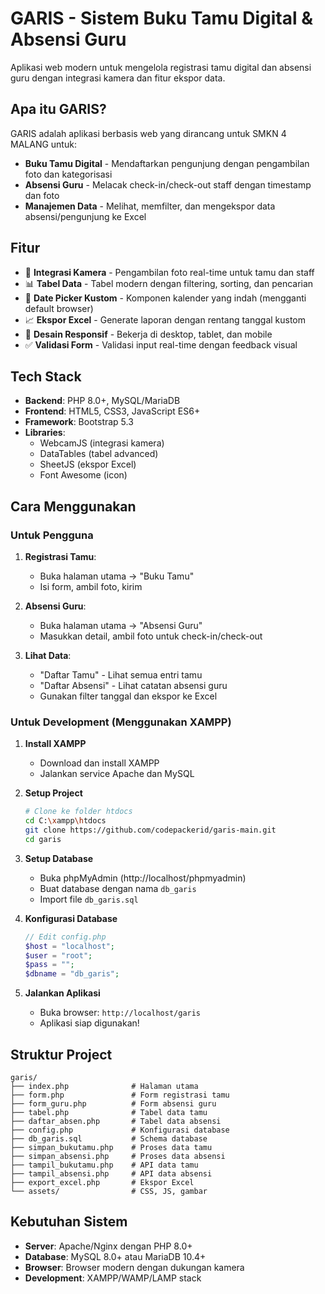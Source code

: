 # GARIS - Sistem Buku Tamu Digital & Absensi Guru

Aplikasi web modern untuk mengelola registrasi tamu digital dan absensi guru dengan integrasi kamera dan fitur ekspor data.

## Apa itu GARIS?

GARIS adalah aplikasi berbasis web yang dirancang untuk SMKN 4 MALANG untuk:

- **Buku Tamu Digital** - Mendaftarkan pengunjung dengan pengambilan foto dan kategorisasi
- **Absensi Guru** - Melacak check-in/check-out staff dengan timestamp dan foto
- **Manajemen Data** - Melihat, memfilter, dan mengekspor data absensi/pengunjung ke Excel

## Fitur

- 📸 **Integrasi Kamera** - Pengambilan foto real-time untuk tamu dan staff
- 📊 **Tabel Data** - Tabel modern dengan filtering, sorting, dan pencarian
- 📅 **Date Picker Kustom** - Komponen kalender yang indah (mengganti default browser)
- 📈 **Ekspor Excel** - Generate laporan dengan rentang tanggal kustom
- 📱 **Desain Responsif** - Bekerja di desktop, tablet, dan mobile
- ✅ **Validasi Form** - Validasi input real-time dengan feedback visual

## Tech Stack

- **Backend**: PHP 8.0+, MySQL/MariaDB
- **Frontend**: HTML5, CSS3, JavaScript ES6+
- **Framework**: Bootstrap 5.3
- **Libraries**: 
  - WebcamJS (integrasi kamera)
  - DataTables (tabel advanced)
  - SheetJS (ekspor Excel)
  - Font Awesome (icon)

## Cara Menggunakan

### Untuk Pengguna

1. **Registrasi Tamu**: 
   - Buka halaman utama → "Buku Tamu"
   - Isi form, ambil foto, kirim

2. **Absensi Guru**:
   - Buka halaman utama → "Absensi Guru" 
   - Masukkan detail, ambil foto untuk check-in/check-out

3. **Lihat Data**:
   - "Daftar Tamu" - Lihat semua entri tamu
   - "Daftar Absensi" - Lihat catatan absensi guru
   - Gunakan filter tanggal dan ekspor ke Excel

### Untuk Development (Menggunakan XAMPP)

1. **Install XAMPP**
   - Download dan install XAMPP
   - Jalankan service Apache dan MySQL

2. **Setup Project**
   ```bash
   # Clone ke folder htdocs
   cd C:\xampp\htdocs
   git clone https://github.com/codepackerid/garis-main.git
   cd garis
   ```

3. **Setup Database**
   - Buka phpMyAdmin (http://localhost/phpmyadmin)
   - Buat database dengan nama `db_garis`
   - Import file `db_garis.sql`

4. **Konfigurasi Database**
   ```php
   // Edit config.php
   $host = "localhost";
   $user = "root";
   $pass = "";
   $dbname = "db_garis";
   ```

5. **Jalankan Aplikasi**
   - Buka browser: `http://localhost/garis`
   - Aplikasi siap digunakan!

## Struktur Project

```
garis/
├── index.php              # Halaman utama
├── form.php               # Form registrasi tamu
├── form_guru.php          # Form absensi guru
├── tabel.php              # Tabel data tamu
├── daftar_absen.php       # Tabel data absensi
├── config.php             # Konfigurasi database
├── db_garis.sql           # Schema database
├── simpan_bukutamu.php    # Proses data tamu
├── simpan_absensi.php     # Proses data absensi
├── tampil_bukutamu.php    # API data tamu
├── tampil_absensi.php     # API data absensi
├── export_excel.php       # Ekspor Excel
└── assets/                # CSS, JS, gambar
```

## Kebutuhan Sistem

- **Server**: Apache/Nginx dengan PHP 8.0+
- **Database**: MySQL 8.0+ atau MariaDB 10.4+
- **Browser**: Browser modern dengan dukungan kamera
- **Development**: XAMPP/WAMP/LAMP stack